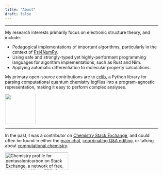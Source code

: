 ```yaml
---
title: "About"
draft: false
---
```


---

My research interests primarily focus on electronic structure theory, and include:
- Pedagogical implementations of important algorithms, particularly in the context of [Psi4NumPy](https://github.com/psi4/psi4numpy/).
- Using safe and strongly-typed yet highly-performant programming languages for algorithm implementations, such as Rust and Nim.
- Applying automatic differentiation to molecular property calculations.

<!-- For work, I am currently a research programmer for the [University of Southern California Information Sciences Institute](https://isi.edu/) in Waltham, MA. My focus is on natural language processing (NLP), specifically -->
<!-- - how to extract events from text, and -->
<!-- - software infrastructure for supporting NLP research. -->

My primary open-source contributions are to [cclib](https://cclib.github.io), a Python library for parsing computational quantum chemistry logfiles into a program-agnostic representation, making it easy to perform complex analyses.

<a href="https://github.com/cclib/cclib"><img src="../img/logo_cclib.png" width="100" /></a>

---

In the past, I was a contributor on [Chemistry Stack Exchange](https://chemistry.stackexchange.com), and could often be found in either the [main chat](https://chat.stackexchange.com/rooms/3229/the-periodic-table), [coordinating Q&A editing](https://chat.stackexchange.com/rooms/55978/spring-cleaning), or talking about [computational chemistry](https://chat.stackexchange.com/rooms/70169/optimiszing-optimiszing).

<a href="https://chemistry.stackexchange.com/users/194/pentavalentcarbon"><img src="https://stackexchange.com/users/flair/947066.png" width="208" height="58" alt="Chemistry profile for pentavalentcarbon on Stack Exchange, a network of free, community-driven Q&amp;A sites" title="Chemistry profile for pentavalentcarbon on Stack Exchange, a network of free, community-driven Q&amp;A sites" /></a>
